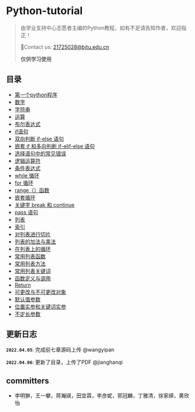 # Python-tutorial

>由学业支持中心志愿者主编的Python教程，如有不足请告知作者，欢迎指正！
>
>📮Contact us: 21725028@bjtu.edu.cn 
> 
>**仅供学习使用**
> 
> 
## 目录
* [第一个python程序](https://github.com/BJTU-ASC/Python-tutorial/blob/main/Source%20Code/section1.py)
* [数字](https://github.com/BJTU-ASC/Python-tutorial/blob/main/Source%20Code/section2_1.py)
* [字符串](https://github.com/BJTU-ASC/Python-tutorial/blob/main/Source%20Code/section2_2.py)
* [运算](https://github.com/BJTU-ASC/Python-tutorial/blob/main/Source%20Code/section3.py)
* [布尔表达式](https://github.com/BJTU-ASC/Python-tutorial/blob/main/Source%20Code/section4_1.py)
* [if语句](https://github.com/BJTU-ASC/Python-tutorial/blob/main/Source%20Code/section4_2.py)
* [双向判断 if-else 语句](https://github.com/BJTU-ASC/Python-tutorial/blob/main/Source%20Code/section4_3.py)
* [嵌套 if 和多向判断 if-elif-else 语句](https://github.com/BJTU-ASC/Python-tutorial/blob/main/Source%20Code/section4_4.py)
* [选择语句中的常见错误](https://github.com/BJTU-ASC/Python-tutorial/blob/main/Source%20Code/section4_5.py)
* [逻辑运算符](https://github.com/BJTU-ASC/Python-tutorial/blob/main/Source%20Code/section4_6.py)
* [条件表达式](https://github.com/BJTU-ASC/Python-tutorial/blob/main/Source%20Code/section4_7.py)
* [while 循环](https://github.com/BJTU-ASC/Python-tutorial/blob/main/Source%20Code/section5_1.py)
* [for 循环](https://github.com/BJTU-ASC/Python-tutorial/blob/main/Source%20Code/section5_2.py)
* [range（）函数](https://github.com/BJTU-ASC/Python-tutorial/blob/main/Source%20Code/section5_3.py)
* [嵌套循环](https://github.com/BJTU-ASC/Python-tutorial/blob/main/Source%20Code/section5_4.py)
* [关键字 break 和 continue](https://github.com/BJTU-ASC/Python-tutorial/blob/main/Source%20Code/section5_5.py)
* [pass 语句](https://github.com/BJTU-ASC/Python-tutorial/blob/main/Source%20Code/section5_6.py)
* [列表](https://github.com/BJTU-ASC/Python-tutorial/blob/main/Source%20Code/section6_1.py)
* [索引](https://github.com/BJTU-ASC/Python-tutorial/blob/main/Source%20Code/section6_2.py)
* [对列表进行切片](https://github.com/BJTU-ASC/Python-tutorial/blob/main/Source%20Code/section6_3.py)
* [列表的加法与乘法](https://github.com/BJTU-ASC/Python-tutorial/blob/main/Source%20Code/section6_4.py)
* [在列表上的循环](https://github.com/BJTU-ASC/Python-tutorial/blob/main/Source%20Code/section6_5.py)
* [常用列表函数](https://github.com/BJTU-ASC/Python-tutorial/blob/main/Source%20Code/section6_6.py)
* [常用列表方法](https://github.com/BJTU-ASC/Python-tutorial/blob/main/Source%20Code/section6_7.py)
* [常用列表关键词](https://github.com/BJTU-ASC/Python-tutorial/blob/main/Source%20Code/section6_8.py)
* [函数定义与调用](https://github.com/BJTU-ASC/Python-tutorial/blob/main/Source%20Code/section7_1.py)
* [Return](https://github.com/BJTU-ASC/Python-tutorial/blob/main/Source%20Code/section7_2.py)
* [可更改与不可更改对象](https://github.com/BJTU-ASC/Python-tutorial/blob/main/Source%20Code/section7_3.py)
* [默认值参数](https://github.com/BJTU-ASC/Python-tutorial/blob/main/Source%20Code/section7_4.py)
* [位置实参和关键词实参](https://github.com/BJTU-ASC/Python-tutorial/blob/main/Source%20Code/section7_5.py)
* [不定长参数](https://github.com/BJTU-ASC/Python-tutorial/blob/main/Source%20Code/section7_6.py)

## 更新日志

**`2022.04.05`**: 完成前七章源码上传 @wangyipan

**`2022.04.06`**: 更新了目录，上传了PDF @jianghanqi


## committers

* 李明翀，王一攀，蒋瀚祺，田宜霖，李彦妮，郭冠麟，丁雅清，徐家嵘，黄欣怡
